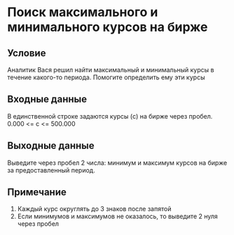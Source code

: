 # Поиск максимального и минимального курсов на бирже

## Условие
Аналитик Вася решил найти максимальный и минимальный курсы в течение какого-то периода. Помогите определить ему эти курсы 

## Входные данные
В единственной строке задаются курсы (c) на бирже через пробел. 0.000 <= c <= 500.000

## Выходные данные
Выведите через пробел 2 числа: минимум и максимум курсов на бирже за предоставленный период. 

## Примечание
1. Каждый курс округлять до 3 знаков после запятой
2. Если минимумов и максимумов не оказалось, то выведите 2 нуля через пробел
